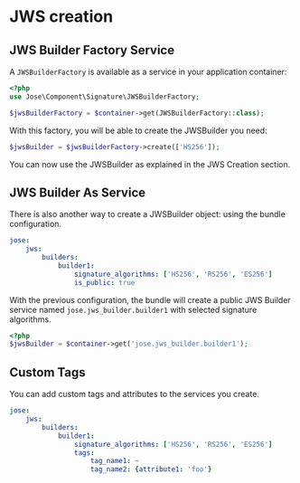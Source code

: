 # JWS creation

## JWS Builder Factory Service

A `JWSBuilderFactory` is available as a service in your application container:

```php
<?php
use Jose\Component\Signature\JWSBuilderFactory;

$jwsBuilderFactory = $container->get(JWSBuilderFactory::class);
```

With this factory, you will be able to create the JWSBuilder you need:

```php
$jwsBuilder = $jwsBuilderFactory->create(['HS256']);
```

You can now use the JWSBuilder as explained in the JWS Creation section.

## JWS Builder As Service

There is also another way to create a JWSBuilder object: using the bundle configuration.

```yaml
jose:
    jws:
        builders:
            builder1:
                signature_algorithms: ['HS256', 'RS256', 'ES256']
                is_public: true
```

With the previous configuration, the bundle will create a public JWS Builder service named `jose.jws_builder.builder1` with selected signature algorithms.

```php
<?php
$jwsBuilder = $container->get('jose.jws_builder.builder1');
```

## Custom Tags

You can add custom tags and attributes to the services you create.

```yaml
jose:
    jws:
        builders:
            builder1:
                signature_algorithms: ['HS256', 'RS256', 'ES256']
                tags:
                    tag_name1: ~
                    tag_name2: {attribute1: 'foo'}
```

